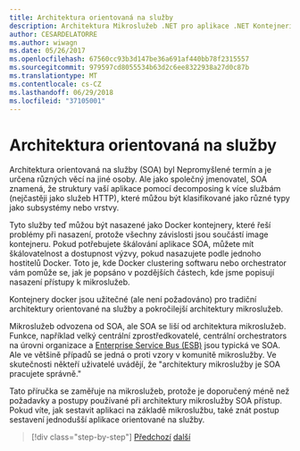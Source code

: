 ```yaml
---
title: Architektura orientovaná na služby
description: Architektura Mikroslužeb .NET pro aplikace .NET Kontejnerizované | Architektura orientovaná na služby
author: CESARDELATORRE
ms.author: wiwagn
ms.date: 05/26/2017
ms.openlocfilehash: 67560cc93b3d147be36a691af440bb78f2315557
ms.sourcegitcommit: 979597cd8055534b63d2c6ee8322938a27d0c87b
ms.translationtype: MT
ms.contentlocale: cs-CZ
ms.lasthandoff: 06/29/2018
ms.locfileid: "37105001"
---
```

# <a name="service-oriented-architecture"></a>Architektura orientovaná na služby 

Architektura orientovaná na služby (SOA) byl Nepromyšlené termín a je určena různých věcí na jiné osoby. Ale jako společný jmenovatel, SOA znamená, že struktury vaší aplikace pomocí decomposing k více službám (nejčastěji jako služeb HTTP), které můžou být klasifikované jako různé typy jako subsystémy nebo vrstvy.

Tyto služby teď můžou být nasazené jako Docker kontejnery, které řeší problémy při nasazení, protože všechny závislosti jsou součástí image kontejneru. Pokud potřebujete škálování aplikace SOA, můžete mít škálovatelnost a dostupnost výzvy, pokud nasazujete podle jednoho hostitelů Docker. Toto je, kde Docker clustering softwaru nebo orchestrator vám pomůže se, jak je popsáno v pozdějších částech, kde jsme popisují nasazení přístupy k mikroslužeb.

Kontejnery docker jsou užitečné (ale není požadováno) pro tradiční architektury orientované na služby a pokročilejší architektury mikroslužeb.

Mikroslužeb odvozena od SOA, ale SOA se liší od architektura mikroslužeb. Funkce, například velký centrální zprostředkovatelé, centrální orchestrators na úrovni organizace a [Enterprise Service Bus (ESB)](https://en.wikipedia.org/wiki/Enterprise_service_bus) jsou typická ve SOA. Ale ve většině případů se jedná o proti vzory v komunitě mikroslužby. Ve skutečnosti někteří uživatelé uvádějí, že "architektury mikroslužby je SOA pracujete správně."

Tato příručka se zaměřuje na mikroslužeb, protože je doporučený méně než požadavky a postupy používané při architektury mikroslužby SOA přístup. Pokud víte, jak sestavit aplikaci na základě mikroslužbu, také znát postup sestavení jednodušší aplikace orientované na služby.




>[!div class="step-by-step"]
[Předchozí](docker-application-state-data.md)
[další](microservices-architecture.md)
